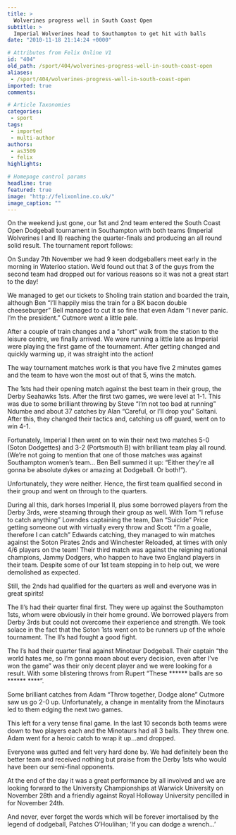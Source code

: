 ```yaml
---
title: >
  Wolverines progress well in South Coast Open
subtitle: >
  Imperial Wolverines head to Southampton to get hit with balls
date: "2010-11-18 21:14:24 +0000"

# Attributes from Felix Online V1
id: "404"
old_path: /sport/404/wolverines-progress-well-in-south-coast-open
aliases:
 - /sport/404/wolverines-progress-well-in-south-coast-open
imported: true
comments:

# Article Taxonomies
categories:
 - sport
tags:
 - imported
 - multi-author
authors:
 - as3509
 - felix
highlights:

# Homepage control params
headline: true
featured: true
image: "http://felixonline.co.uk/"
image_caption: ""
---
```


On the weekend just gone, our 1st and 2nd team entered the South Coast Open Dodgeball tournament in Southampton with both teams (Imperial Wolverines I and II) reaching the quarter-finals and producing an all round solid result. The tournament report follows:

On Sunday 7th November we had 9 keen dodgeballers meet early in the morning in Waterloo station. We’d found out that 3 of the guys from the second team had dropped out for various reasons so it was not a great start to the day!

We managed to get our tickets to Sholing train station and boarded the train, although Ben “I’ll happily miss the train for a BK bacon double cheeseburger” Bell managed to cut it so fine that even Adam “I never panic. I’m the president.” Cutmore went a little pale.

After a couple of train changes and a “short” walk from the station to the leisure centre, we finally arrived. We were running a little late as Imperial were playing the first game of the tournament. After getting changed and quickly warming up, it was straight into the action!

The way tournament matches work is that you have five 2 minutes games and the team to have won the most out of that 5, wins the match.

The 1sts had their opening match against the best team in their group, the Derby Seahawks 1sts. After the first two games, we were level at 1-1. This was due to some brilliant throwing by Steve “I’m not too bad at running” Ndumbe and about 37 catches by Alan “Careful, or I’ll drop you” Soltani. After this, they changed their tactics and, catching us off guard, went on to win 4-1.

Fortunately, Imperial I then went on to win their next two matches 5-0 (Soton Dodgettes) and 3-2 (Portsmouth B) with brilliant team play all round. (We’re not going to mention that one of those matches was against Southampton women’s team... Ben Bell summed it up: “Either they’re all gonna be absolute dykes or amazing at Dodgeball. Or both!”).

Unfortunately, they were neither. Hence, the first team qualified second in their group and went on through to the quarters.

During all this, dark horses Imperial II, plus some borrowed players from the Derby 3rds, were steaming through their group as well. With Tom “I refuse to catch anything” Lowndes captaining the team, Dan “Suicide” Price getting someone out with virtually every throw and Scott “I’m a goalie, therefore I can catch” Edwards catching, they managed to win matches against the Soton Pirates 2nds and Winchester Reloaded, at times with only 4/6 players on the team! Their third match was against the reigning national champions, Jammy Dodgers, who happen to have two England players in their team. Despite some of our 1st team stepping in to help out, we were demolished as expected.

Still, the 2nds had qualified for the quarters as well and everyone was in great spirits!

The II’s had their quarter final first. They were up against the Southampton 1sts, whom were obviously in their home ground. We borrowed players from Derby 3rds but could not overcome their experience and strength. We took solace in the fact that the Soton 1sts went on to be runners up of the whole tournament. The II’s had fought a good fight.

The I’s had their quarter final against Minotaur Dodgeball. Their captain “the world hates me, so I’m gonna moan about every decision, even after I’ve won the game” was their only decent player and we were looking for a result. With some blistering throws from Rupert “These ****** balls are so ****** ****”.

Some brilliant catches from Adam “Throw together, Dodge alone” Cutmore saw us go 2-0 up. Unfortunately, a change in mentality from the Minotaurs led to them edging the next two games.

This left for a very tense final game. In the last 10 seconds both teams were down to two players each and the Minotaurs had all 3 balls. They threw one. Adam went for a heroic catch to wrap it up...and dropped.

Everyone was gutted and felt very hard done by. We had definitely been the better team and received nothing but praise from the Derby 1sts who would have been our semi-final opponents.

At the end of the day it was a great performance by all involved and we are looking forward to the University Championships at Warwick University on November 28th and a friendly against Royal Holloway University pencilled in for November 24th.

And never, ever forget the words which will be forever imortalised by the legend of dodgeball, Patches O’Houlihan; ‘If you can dodge a wrench...’
